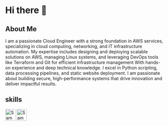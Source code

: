 # Hi there 👋

## About Me
I am a passionate Cloud Engineer with a strong foundation in AWS services, specializing in cloud computing, networking, and IT infrastructure automation. My expertise includes designing and deploying scalable solutions on AWS, managing Linux systems, and leveraging DevOps tools like Terraform and Git for efficient infrastructure management With hands-on experience and deep technical knowledge. I excel in Python scripting, data processing pipelines, and static website deployment. I am passionate about building secure, high-performance systems that drive innovation and deliver impactful results.

## skills
<img src="https://github.com/user-attachments/assets/fefedbcc-4d01-45b4-bb30-59fcba023ad0" alt="Sample Image" width="32" height="37">
<img src="https://github.com/user-attachments/assets/e7f9e8ed-7cb8-40eb-8635-a923ab29ffb1" alt="Sample Image" width="32" height="37">


<!--
**ezzzizo/ezzzizo** is a ✨ _special_ ✨ repository because its `README.md` (this file) appears on your GitHub profile.

Here are some ideas to get you started:

- 🔭 I’m currently working on ...
- 🌱 I’m currently learning ...
- 👯 I’m looking to collaborate on ...
- 🤔 I’m looking for help with ...
- 💬 Ask me about ...
- 📫 How to reach me: ...
- 😄 Pronouns: ...
- ⚡ Fun fact: ...
-->
